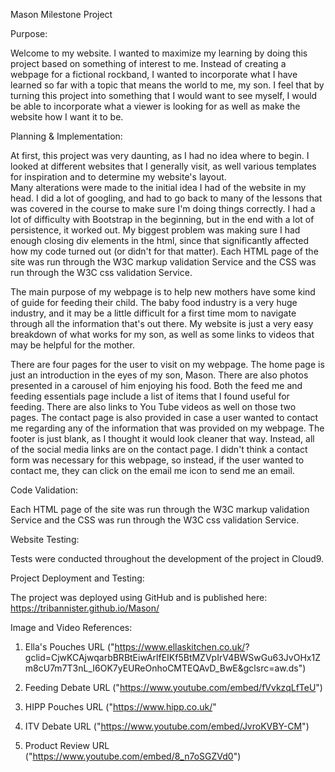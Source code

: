 Mason Milestone Project

Purpose:

Welcome to my website.  I wanted to maximize my learning by doing this project based on something of 
interest to me.  Instead of creating a webpage for a fictional rockband, I wanted to incorporate what 
I have learned so far with a topic that means the world to me, my son.  I feel that by turning this 
project into something that I would want to see myself, I would be able to incorporate what a viewer is 
looking for as well as make the website how I want it to be.

Planning & Implementation:

At first, this project was very daunting, as I had no idea where to begin.  I looked at different websites 
that I generally visit, as well various templates for inspiration and to determine my website's layout.  
Many alterations were made to the initial idea I had of the website in my head.  I did a lot of googling, and 
had to go back to many of the lessons that was covered in the course to make sure I'm doing things correctly.
I had a lot of difficulty with Bootstrap in the beginning, but in the end with a lot of persistence, it worked 
out. My biggest problem was making sure I had enough closing div elements in the html, since that significantly 
affected how my code turned out (or didn't for that matter). Each HTML page of the site was run through the W3C markup validation Service and the CSS was run through the W3C css validation Service.

The main purpose of my webpage is to help new mothers have some kind of guide for feeding their child. The 
baby food industry is a very huge industry, and it may be a little difficult for a first time mom to navigate 
through all the information that's out there.  My website is just a very easy breakdown of what works for my
son, as well as some links to videos that may be helpful for the mother.  

There are four pages for the user to visit on my webpage.  The home page is just an introduction in the eyes of
my son, Mason.  There are also photos presented in a carousel of him enjoying his food.  Both the feed me and feeding
essentials page include a list of items that I found useful for feeding.  There are also links to You Tube videos as 
well on those two pages.  The contact page is also provided in case a user wanted to contact me regarding any of the 
information that was provided on my webpage.  The footer is just blank, as I thought it would look cleaner that way. 
Instead, all of the social media links are on the contact page.  I didn't think a contact form was necessary for this
webpage, so instead, if the user wanted to contact me, they can click on the email me icon to send me an email.



Code Validation:

Each HTML page of the site was run through the W3C markup validation Service and the CSS was run through the W3C css validation Service.




Website Testing:

Tests were conducted throughout the development of the project in Cloud9.




Project Deployment and Testing:

The project was deployed using GitHub and is published here:   https://tribannister.github.io/Mason/




Image and Video References:

1.  Ella's Pouches
    URL ("https://www.ellaskitchen.co.uk/? 
    gclid=CjwKCAjwqarbBRBtEiwArlfEIKf5BtMZVpIrV4BWSwGu63JvOHx1Zm8cU7m7T3nL_I6OK7yEUReOnhoCMTEQAvD_BwE&gclsrc=aw.ds")

2.  Feeding Debate
    URL ("https://www.youtube.com/embed/fVvkzqLfTeU")

3.  HIPP Pouches
    URL ("https://www.hipp.co.uk/"

4.  ITV Debate
    URL ("https://www.youtube.com/embed/JvroKVBY-CM")

5.  Product Review
    URL ("https://www.youtube.com/embed/8_n7oSGZVd0")


